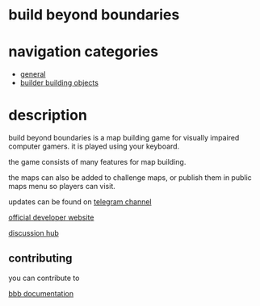 # build beyond boundaries

# navigation categories
* [general](general)
* [builder building objects](builder)

# description

build beyond boundaries is a map building game for visually impaired computer gamers. it is played using your keyboard.

the game consists of many features for map building.

the maps can also be added to challenge maps, or publish them in public maps menu so players can visit.

updates can be found on [telegram channel](https://t.me/bbbharry)

[official developer website](/)

[discussion hub](https://github.com/harrymkt/bbb/discussions)

## contributing

you can contribute to

[bbb documentation](https://github.com/harrymkt/bbb)
